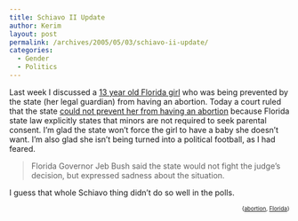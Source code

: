```yaml
---
title: Schiavo II Update
author: Kerim
layout: post
permalink: /archives/2005/05/03/schiavo-ii-update/
categories:
  - Gender
  - Politics
---
```

Last week I discussed a <a href="http://test.oxus.net/archives/2005/04/30/schiavo-ii/" onclick="_gaq.push(['_trackEvent', 'outbound-article', 'http://test.oxus.net/archives/2005/04/30/schiavo-ii/', '13 year old Florida girl']);" >13 year old Florida girl</a> who was being prevented by the state (her legal guardian) from having an abortion. Today a court ruled that the state <a href="http://news.bbc.co.uk/1/hi/world/americas/4510847.stm" onclick="_gaq.push(['_trackEvent', 'outbound-article', 'http://news.bbc.co.uk/1/hi/world/americas/4510847.stm', 'could not prevent her from having an abortion']);" >could not prevent her from having an abortion</a> because Florida state law explicitly states that minors are not required to seek parental consent. I&#8217;m glad the state won&#8217;t force the girl to have a baby she doesn&#8217;t want. I&#8217;m also glad she isn&#8217;t being turned into a political football, as I had feared.

> Florida Governor Jeb Bush said the state would not fight the judge&#8217;s decision, but expressed sadness about the situation.

I guess that whole Schiavo thing didn&#8217;t do so well in the polls.<!-- technorati tags start -->

<div style="text-align:right;">
  <span style="font-size:x-small;">{<a href="http://technorati.com/tag/abortion" onclick="_gaq.push(['_trackEvent', 'outbound-article', 'http://technorati.com/tag/abortion', 'abortion']);"  rel="tag">abortion</a>, <a href="http://technorati.com/tag/Florida" onclick="_gaq.push(['_trackEvent', 'outbound-article', 'http://technorati.com/tag/Florida', 'Florida']);"  rel="tag">Florida</a>}</span>


<!-- technorati tags end -->

